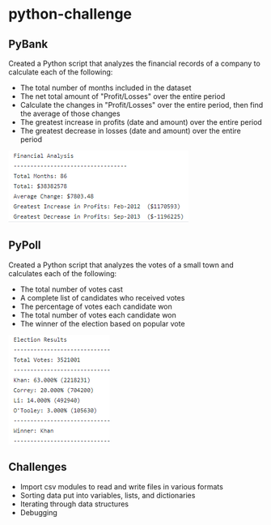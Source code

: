 # python-challenge

## PyBank


Created a Python script that analyzes the financial records of a company to calculate each of the following:
  * The total number of months included in the dataset
  * The net total amount of "Profit/Losses" over the entire period
  * Calculate the changes in "Profit/Losses" over the entire period, then find the average of those changes
  * The greatest increase in profits (date and amount) over the entire period
  * The greatest decrease in losses (date and amount) over the entire period
  
![PyBank Results](./img/pybank_analysis.png)

## PyPoll
Created a Python script that analyzes the votes of a small town and calculates each of the following:
  * The total number of votes cast
  * A complete list of candidates who received votes
  * The percentage of votes each candidate won
  * The total number of votes each candidate won
  * The winner of the election based on popular vote

![PyPoll Results](./img/pypoll_analysis.png)


## Challenges
  * Import csv modules to read and write files in various formats
  * Sorting data put into variables, lists, and dictionaries
  * Iterating through data structures
  * Debugging
